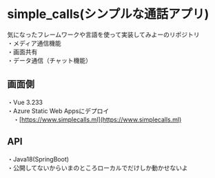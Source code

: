 # simple_calls(シンプルな通話アプリ)
気になったフレームワークや言語を使って実装してみよーのリポジトリ<br>
・メディア通信機能<br>
・画面共有<br>
・データ通信（チャット機能）<br>

## 画面側<br>
  ・Vue 3.233<br>
  ・Azure Static Web Appsにデプロイ<br>
  　・[https://www.simplecalls.ml](https://www.simplecalls.ml)
## API<br>
  ・Java18(SpringBoot)<br>
  ・公開してないからいまのところローカルでだけしか動かせないよ
